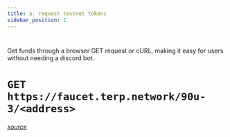 ```yaml
---
title: a. request testnet tokens
sidebar_position: 1
---
```

# 

Get funds through a browser GET request or cURL, making it easy for users without needing a discord bot.

# `GET https://faucet.terp.network/90u-3/<address>`

*[source](https://github.com/hard-nett/cosmos-faucet)*